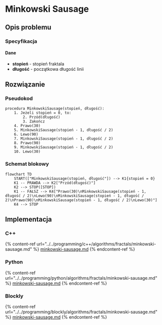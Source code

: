 # Minkowski Sausage

## Opis problemu

### Specyfikacja

#### Dane

- **stopień** - stopień fraktala
- **długość** - początkowa długość linii

## Rozwiązanie

### Pseudokod

```
procedura MinkowskiSausage(stopień, długość):
    1. Jeżeli stopień = 0, to:
        2. Przód(długość)
        3. Zakończ
    4. Prawo(30)
    5. MinkowskiSausage(stopień - 1, długość / 2)
    6. Lewo(90)
    7. MinkowskiSausage(stopień - 1, długość / 2)
    8. Prawo(90)
    9. MinkowskiSausage(stopień - 1, długość / 2)
    10. Lewo(30)
```

### Schemat blokowy

```mermaid
flowchart TD
    START(["MinkowskiSausage(stopień, długość"]) --> K1{stopień = 0}
    K1 -- PRAWDA --> K2["Przód(długość)"]
    K2 --> STOP([STOP])
    K1 -- FAŁSZ --> K4["Prawo(30)\nMinkowskiSausage(stopień - 1, długość / 2)\nLewo(90)\nMinkowskiSausage(stopień - 1, długość / 2)\nPrawo(90)\nMinkowskiSausage(stopień - 1, długość / 2)\nLewo(30)"]
    K4 --> STOP
```

## Implementacja

### C++

{% content-ref url="../../programming/c++/algorithms/fractals/minkowski-sausage.md" %}
[minkowski-sausage.md](../../programming/c++/algorithms/fractals/minkowski-sausage.md)
{% endcontent-ref %}

### Python

{% content-ref url="../../programming/python/algorithms/fractals/minkowski-sausage.md" %}
[minkowski-sausage.md](../../programming/python/algorithms/fractals/minkowski-sausage.md)
{% endcontent-ref %}

### Blockly

{% content-ref url="../../programming/blockly/algorithms/fractals/minkowski-sausage.md" %}
[minkowski-sausage.md](../../programming/blockly/algorithms/fractals/minkowski-sausage.md)
{% endcontent-ref %}
